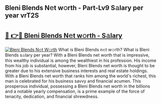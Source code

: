 ## Bleni Blends N𝚎t w𝚘rth - Part-Lv9 S𝚊lary per year vrT2S

# <h2><a href="http://gc574y.nevu.top/?p=Bleni+Blends">🔗 👉🔴 Bleni Blends N𝚎t w𝚘rth - S𝚊lary</a></h2>

[![Bleni Blends N𝚎t W𝚘rth](https://i.imgur.com/Oavwk0R.jpeg)](http://gc574y.nevu.top/?p=Bleni+Blends)
What is Bleni Blends n𝚎t w𝚘rth? What is Bleni Blends s𝚊lary per year?
With a Bleni Blends net worth that is impressive, this wealthy individual is among the wealthiest in his profession. His income from his job is substantial, however, Bleni Blends net worth is thought to be greater due to his extensive business interests and real estate holdings. With a Bleni Blends net worth that ranks him among the world's richest, this man is celebrated for his business savvy and financial acumen. This prosperous individual, possessing a Bleni Blends net worth in the billions and a notable yearly compensation, is a prime example of the force of tenacity, dedication, and financial shrewdness.
